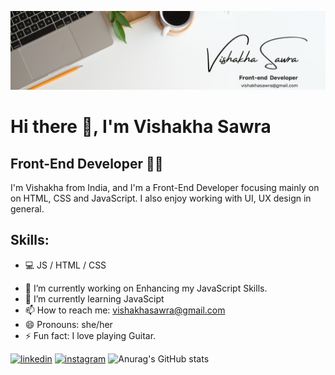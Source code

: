 ![Front-End Developer](https://github.com/Vishakha-Sawra/Vishakha-Sawra/blob/main/banner.jpg?raw=true)

# Hi there 👋, I'm Vishakha Sawra
## Front-End Developer 👩‍💻
I'm Vishakha from India, and I'm a Front-End Developer focusing mainly on on HTML, CSS and JavaScript. I also enjoy working with UI, UX design in general.

## Skills: 
* 💻 JS / HTML / CSS

- 🔭 I’m currently working on Enhancing my JavaScript Skills. 
- 🌱 I’m currently learning JavaScipt 
- 📫 How to reach me: vishakhasawra@gmail.com 
- 😄 Pronouns: she/her 
- ⚡ Fun fact: I love playing Guitar. 


[<img src='https://cdn.jsdelivr.net/npm/simple-icons@3.0.1/icons/linkedin.svg' alt='linkedin' height='40'>](https://www.linkedin.com/in/VishakhaSawra/)  [<img src='https://cdn.jsdelivr.net/npm/simple-icons@3.0.1/icons/instagram.svg' alt='instagram' height='40'>](https://www.instagram.com/vishakha_sawra/) 
![Anurag's GitHub stats](https://github-readme-stats.vercel.app/api?username=anuraghazra&show_icons=true)

